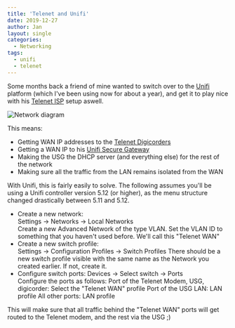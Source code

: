 ```yaml
---
title: 'Telenet and Unifi'
date: 2019-12-27
author: Jan
layout: single
categories:
  - Networking
tags:
  - unifi
  - telenet
---
```

Some months back a friend of mine wanted to switch over to the [Unifi](https://unifi-network.ui.com/) platform (which I've been using now for about a year), and get it to play nice with his [Telenet ISP](https://telenet.be) setup aswell.

![Network diagram](/assets/images/2019/12/unifi-telenet-diagram.png)

This means:
* Getting WAN IP addresses to the [Telenet Digicorders](https://www2.telenet.be/nl/klantenservice/de-telenet-decoders-overzicht-technische-specificaties/)
* Getting a WAN IP to his [Unifi Secure Gateway](https://www.ui.com/unifi-routing/usg/)
* Making the USG the DHCP server (and everything else) for the rest of the network
* Making sure all the traffic from the LAN remains isolated from the WAN

With Unifi, this is fairly easily to solve. The following assumes you'll be using a Unifi controller version 5.12 (or higher), as the menu structure changed drastically between 5.11 and 5.12.
* Create a new network:  
Settings &rarr; Networks &rarr; Local Networks  
Create a new Advanced Network of the type VLAN. Set the VLAN ID to something that you haven't used before. We'll call this "Telenet WAN"
* Create a new switch profile:  
Settings &rarr; Configuration Profiles &rarr; Switch Profiles
There should be a new switch profile visible with the same name as the Network you created earlier. If not, create it.
* Configure switch ports:
Devices &rarr; Select switch &rarr; Ports  
Configure the ports as follows:
Port of the Telenet Modem, USG, digicorder: Select the "Telenet WAN" profile
Port of the USG LAN: LAN profile
All other ports: LAN profile

This will make sure that all traffic behind the "Telenet WAN" ports will get routed to the Telenet modem, and the rest via the USG ;)